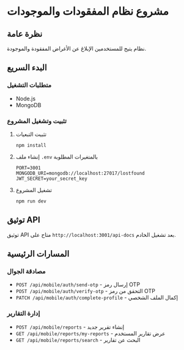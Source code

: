 # مشروع نظام المفقودات والموجودات

## نظرة عامة
نظام يتيح للمستخدمين الإبلاغ عن الأغراض المفقودة والموجودة.

## البدء السريع

### متطلبات التشغيل
- Node.js
- MongoDB

### تثبيت وتشغيل المشروع
1. تثبيت التبعيات
   ```
   npm install
   ```

2. إنشاء ملف `.env` بالمتغيرات المطلوبة
   ```
   PORT=3001
   MONGODB_URI=mongodb://localhost:27017/lostfound
   JWT_SECRET=your_secret_key
   ```

3. تشغيل المشروع
   ```
   npm run dev
   ```

## توثيق API
توثيق API متاح على `http://localhost:3001/api-docs` بعد تشغيل الخادم.

## المسارات الرئيسية

### مصادقة الجوال
- `POST /api/mobile/auth/send-otp` - إرسال رمز OTP
- `POST /api/mobile/auth/verify-otp` - التحقق من رمز OTP
- `PATCH /api/mobile/auth/complete-profile` - إكمال الملف الشخصي

### إدارة التقارير
- `POST /api/mobile/reports` - إنشاء تقرير جديد
- `GET /api/mobile/reports/my-reports` - عرض تقارير المستخدم
- `GET /api/mobile/reports/search` - البحث عن تقارير
